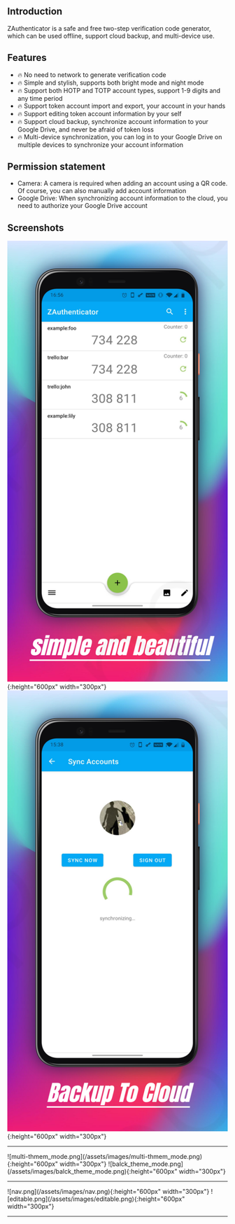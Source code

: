 ## Introduction

ZAuthenticator is a safe and free two-step verification code generator, which can be used offline, support cloud backup, and multi-device use.


## Features

* 🔥 No need to network to generate verification code
* 🔥 Simple and stylish, supports both bright mode and night mode
* 🔥 Support both HOTP and TOTP account types, support 1-9 digits and any time period
* 🔥 Support token account import and export, your account in your hands
* 🔥 Support editing token account information by your self
* 🔥 Support cloud backup, synchronize account information to your Google Drive, and never be afraid of token loss
* 🔥 Multi-device synchronization, you can log in to your Google Drive on multiple devices to synchronize your account information


## Permission statement

* Camera: A camera is required when adding an account using a QR code. Of course, you can also manually add account information
* Google Drive: When synchronizing account information to the cloud, you need to authorize your Google Drive account

## Screenshots

![main](/assets/images/main.png){:height="600px" width="300px"} ![backup_to_cloud.png](/assets/images/backup_to_cloud.png){:height="600px" width="300px"}
<hr>
![multi-thmem_mode.png](/assets/images/multi-thmem_mode.png){:height="600px" width="300px"} ![balck_theme_mode.png](/assets/images/balck_theme_mode.png){:height="600px" width="300px"}
<hr>
![nav.png](/assets/images/nav.png){:height="600px" width="300px"} ![editable.png](/assets/images/editable.png){:height="600px" width="300px"}
<hr>
